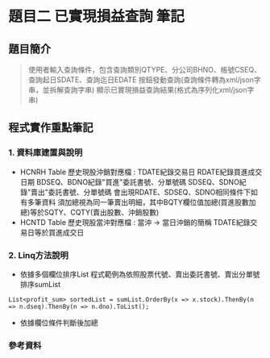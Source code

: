 # 題目二 已實現損益查詢 筆記

## 題目簡介
> 使用者輸入查詢條件，包含查詢類別QTYPE、分公司BHNO、帳號CSEQ、查詢起日SDATE、查詢迄日EDATE
> 按鈕發動查詢(查詢條件轉為xml/json字串，並拆解查詢字串)
> 顯示已實現損益查詢結果(格式為序列化xml/json字串)

## 程式實作重點筆記
### 1. 資料庫建置與說明
- HCNRH Table 歷史現股沖銷對應檔 : 
TDATE紀錄交易日
RDATE紀錄買進成交日期
BDSEQ、BDNO紀錄"買進"委託書號、分單號碼
SDSEQ、SDNO紀錄"賣出"委託書號、分單號碼
會出現RDATE、SDSEQ、SDNO相同條件下如有多筆資料 須加總視為同一筆賣出明細，其中BQTY欄位值加總(買進股數加總)等於SQTY、CQTY(賣出股數、沖銷股數)
- HCNTD Table 歷史現股當沖對應檔 : 
當沖 -> 當日沖銷的簡稱
TDATE紀錄交易日等於買進成交日

### 2. Linq方法說明
- 依據多個欄位排序List
程式範例為依照股票代號、賣出委託書號、賣出分單號 排序sumList
```
List<profit_sum> sortedList = sumList.OrderBy(x => x.stock).ThenBy(n => n.dseq).ThenBy(n => n.dno).ToList();
```
- 依據欄位條件判斷後加總


### 參考資料


